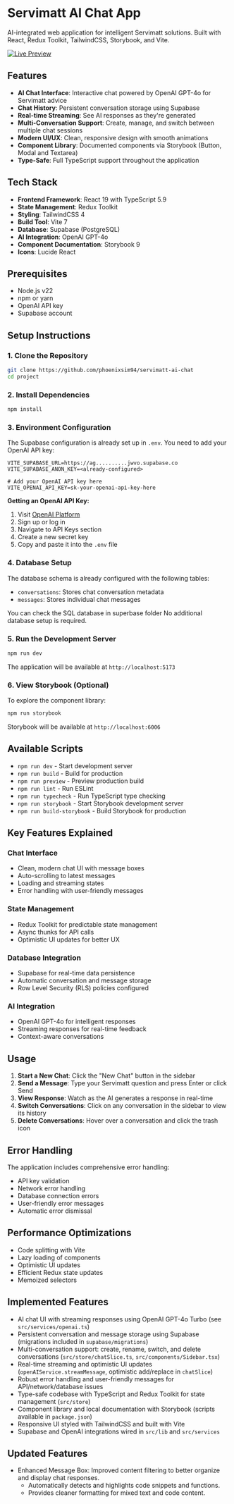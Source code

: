 # Servimatt AI Chat App

AI-integrated web application for intelligent Servimatt solutions. Built with React, Redux Toolkit, TailwindCSS, Storybook, and Vite.

[![Live Preview](https://img.shields.io/badge/Live%20Preview-Open-blue?style=flat&logo=vercel)](https://servimatt-ai-chat-app.vercel.app/)

## Features

- **AI Chat Interface**: Interactive chat powered by OpenAI GPT-4o for Servimatt advice
- **Chat History**: Persistent conversation storage using Supabase
- **Real-time Streaming**: See AI responses as they're generated
- **Multi-Conversation Support**: Create, manage, and switch between multiple chat sessions
- **Modern UI/UX**: Clean, responsive design with smooth animations
- **Component Library**: Documented components via Storybook (Button, Modal and Textarea)
- **Type-Safe**: Full TypeScript support throughout the application

## Tech Stack

- **Frontend Framework**: React 19 with TypeScript 5.9
- **State Management**: Redux Toolkit
- **Styling**: TailwindCSS 4
- **Build Tool**: Vite 7
- **Database**: Supabase (PostgreSQL)
- **AI Integration**: OpenAI GPT-4o
- **Component Documentation**: Storybook 9
- **Icons**: Lucide React

## Prerequisites

- Node.js v22
- npm or yarn
- OpenAI API key
- Supabase account

## Setup Instructions

### 1. Clone the Repository

```bash
git clone https://github.com/phoenixsim94/servimatt-ai-chat
cd project
```

### 2. Install Dependencies

```bash
npm install
```

### 3. Environment Configuration

The Supabase configuration is already set up in `.env`. You need to add your OpenAI API key:

```env
VITE_SUPABASE_URL=https://ag..........jwvo.supabase.co
VITE_SUPABASE_ANON_KEY=<already-configured>

# Add your OpenAI API key here
VITE_OPENAI_API_KEY=sk-your-openai-api-key-here
```

**Getting an OpenAI API Key:**
1. Visit [OpenAI Platform](https://platform.openai.com/)
2. Sign up or log in
3. Navigate to API Keys section
4. Create a new secret key
5. Copy and paste it into the `.env` file

### 4. Database Setup

The database schema is already configured with the following tables:
- `conversations`: Stores chat conversation metadata
- `messages`: Stores individual chat messages

You can check the SQL database in superbase folder
No additional database setup is required.

### 5. Run the Development Server

```bash
npm run dev
```

The application will be available at `http://localhost:5173`

### 6. View Storybook (Optional)

To explore the component library:

```bash
npm run storybook
```

Storybook will be available at `http://localhost:6006`

## Available Scripts

- `npm run dev` - Start development server
- `npm run build` - Build for production
- `npm run preview` - Preview production build
- `npm run lint` - Run ESLint
- `npm run typecheck` - Run TypeScript type checking
- `npm run storybook` - Start Storybook development server
- `npm run build-storybook` - Build Storybook for production

## Key Features Explained

### Chat Interface
- Clean, modern chat UI with message boxes
- Auto-scrolling to latest messages
- Loading and streaming states
- Error handling with user-friendly messages

### State Management
- Redux Toolkit for predictable state management
- Async thunks for API calls
- Optimistic UI updates for better UX

### Database Integration
- Supabase for real-time data persistence
- Automatic conversation and message storage
- Row Level Security (RLS) policies configured

### AI Integration
- OpenAI GPT-4o for intelligent responses
- Streaming responses for real-time feedback
- Context-aware conversations

## Usage

1. **Start a New Chat**: Click the "New Chat" button in the sidebar
2. **Send a Message**: Type your Servimatt question and press Enter or click Send
3. **View Response**: Watch as the AI generates a response in real-time
4. **Switch Conversations**: Click on any conversation in the sidebar to view its history
5. **Delete Conversations**: Hover over a conversation and click the trash icon

## Error Handling

The application includes comprehensive error handling:
- API key validation
- Network error handling
- Database connection errors
- User-friendly error messages
- Automatic error dismissal

## Performance Optimizations

- Code splitting with Vite
- Lazy loading of components
- Optimistic UI updates
- Efficient Redux state updates
- Memoized selectors
## Implemented Features

- AI chat UI with streaming responses using OpenAI GPT-4o Turbo (see `src/services/openai.ts`)
- Persistent conversation and message storage using Supabase (migrations included in `supabase/migrations`)
- Multi-conversation support: create, rename, switch, and delete conversations (`src/store/chatSlice.ts`, `src/components/Sidebar.tsx`)
- Real-time streaming and optimistic UI updates (`openAIService.streamMessage`, optimistic add/replace in `chatSlice`)
- Robust error handling and user-friendly messages for API/network/database issues
- Type-safe codebase with TypeScript and Redux Toolkit for state management (`src/store`)
- Component library and local documentation with Storybook (scripts available in `package.json`)
- Responsive UI styled with TailwindCSS and built with Vite
- Supabase and OpenAI integrations wired in `src/lib` and `src/services`

## Updated Features

- Enhanced Message Box: Improved content filtering to better organize and display chat responses.
    - Automatically detects and highlights code snippets and functions.
    - Provides cleaner formatting for mixed text and code content.